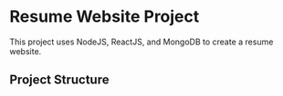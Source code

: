 # Resume Website Project

This project uses NodeJS, ReactJS, and MongoDB to create a resume website.

## Project Structure
